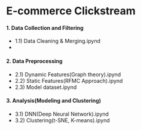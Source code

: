 # E-commerce Clickstream

#### 1. Data Collection and Filtering
- 1.1) Data Cleaning & Merging.ipynd
- 
#### 2. Data Preprocessing
- 2.1) Dynamic Features(Graph theory).ipynd
- 2.2) Static Features(RFMC Approach).ipynd
- 2.3) Model dataset.ipynd

#### 3. Analysis(Modeling and Clustering)
- 3.1) DNN(Deep Neural Network).ipynd
- 3.2) Clustering(t-SNE, K-means).ipynd
